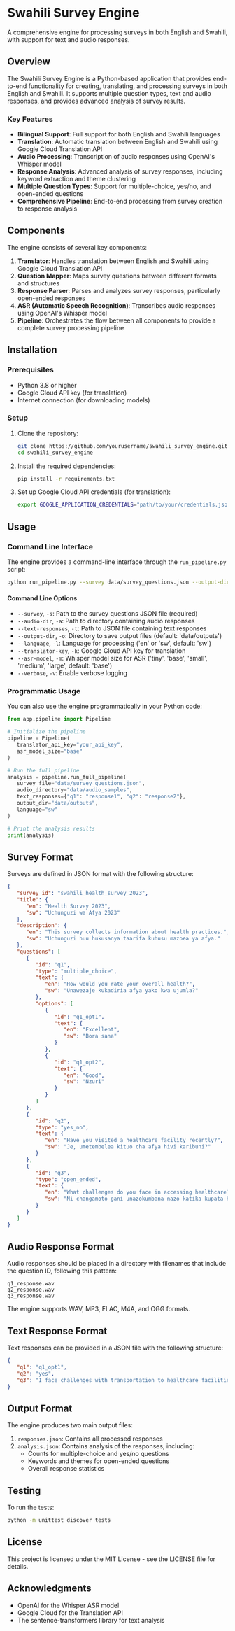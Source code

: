 # Swahili Survey Engine

A comprehensive engine for processing surveys in both English and Swahili, with support for text and audio responses.

## Overview

The Swahili Survey Engine is a Python-based application that provides end-to-end functionality for creating,
translating, and processing surveys in both English and Swahili. It supports multiple question types, text and audio
responses, and provides advanced analysis of survey results.

### Key Features

- **Bilingual Support**: Full support for both English and Swahili languages
- **Translation**: Automatic translation between English and Swahili using Google Cloud Translation API
- **Audio Processing**: Transcription of audio responses using OpenAI's Whisper model
- **Response Analysis**: Advanced analysis of survey responses, including keyword extraction and theme clustering
- **Multiple Question Types**: Support for multiple-choice, yes/no, and open-ended questions
- **Comprehensive Pipeline**: End-to-end processing from survey creation to response analysis

## Components

The engine consists of several key components:

1. **Translator**: Handles translation between English and Swahili using Google Cloud Translation API
2. **Question Mapper**: Maps survey questions between different formats and structures
3. **Response Parser**: Parses and analyzes survey responses, particularly open-ended responses
4. **ASR (Automatic Speech Recognition)**: Transcribes audio responses using OpenAI's Whisper model
5. **Pipeline**: Orchestrates the flow between all components to provide a complete survey processing pipeline

## Installation

### Prerequisites

- Python 3.8 or higher
- Google Cloud API key (for translation)
- Internet connection (for downloading models)

### Setup

1. Clone the repository:
   ```bash
   git clone https://github.com/yourusername/swahili_survey_engine.git
   cd swahili_survey_engine
   ```

2. Install the required dependencies:
   ```bash
   pip install -r requirements.txt
   ```

3. Set up Google Cloud API credentials (for translation):
   ```bash
   export GOOGLE_APPLICATION_CREDENTIALS="path/to/your/credentials.json"
   ```

## Usage

### Command Line Interface

The engine provides a command-line interface through the `run_pipeline.py` script:

```bash
python run_pipeline.py --survey data/survey_questions.json --output-dir data/outputs
```

#### Command Line Options

- `--survey`, `-s`: Path to the survey questions JSON file (required)
- `--audio-dir`, `-a`: Path to directory containing audio responses
- `--text-responses`, `-t`: Path to JSON file containing text responses
- `--output-dir`, `-o`: Directory to save output files (default: 'data/outputs')
- `--language`, `-l`: Language for processing ('en' or 'sw', default: 'sw')
- `--translator-key`, `-k`: Google Cloud API key for translation
- `--asr-model`, `-m`: Whisper model size for ASR ('tiny', 'base', 'small', 'medium', 'large', default: 'base')
- `--verbose`, `-v`: Enable verbose logging

### Programmatic Usage

You can also use the engine programmatically in your Python code:

```python
from app.pipeline import Pipeline

# Initialize the pipeline
pipeline = Pipeline(
   translator_api_key="your_api_key",
   asr_model_size="base"
)

# Run the full pipeline
analysis = pipeline.run_full_pipeline(
   survey_file="data/survey_questions.json",
   audio_directory="data/audio_samples",
   text_responses={"q1": "response1", "q2": "response2"},
   output_dir="data/outputs",
   language="sw"
)

# Print the analysis results
print(analysis)
```

## Survey Format

Surveys are defined in JSON format with the following structure:

```json
{
   "survey_id": "swahili_health_survey_2023",
   "title": {
      "en": "Health Survey 2023",
      "sw": "Uchunguzi wa Afya 2023"
   },
   "description": {
      "en": "This survey collects information about health practices.",
      "sw": "Uchunguzi huu hukusanya taarifa kuhusu mazoea ya afya."
   },
   "questions": [
      {
         "id": "q1",
         "type": "multiple_choice",
         "text": {
            "en": "How would you rate your overall health?",
            "sw": "Unawezaje kukadiria afya yako kwa ujumla?"
         },
         "options": [
            {
               "id": "q1_opt1",
               "text": {
                  "en": "Excellent",
                  "sw": "Bora sana"
               }
            },
            {
               "id": "q1_opt2",
               "text": {
                  "en": "Good",
                  "sw": "Nzuri"
               }
            }
         ]
      },
      {
         "id": "q2",
         "type": "yes_no",
         "text": {
            "en": "Have you visited a healthcare facility recently?",
            "sw": "Je, umetembelea kituo cha afya hivi karibuni?"
         }
      },
      {
         "id": "q3",
         "type": "open_ended",
         "text": {
            "en": "What challenges do you face in accessing healthcare?",
            "sw": "Ni changamoto gani unazokumbana nazo katika kupata huduma za afya?"
         }
      }
   ]
}
```

## Audio Response Format

Audio responses should be placed in a directory with filenames that include the question ID, following this pattern:

```
q1_response.wav
q2_response.wav
q3_response.wav
```

The engine supports WAV, MP3, FLAC, M4A, and OGG formats.

## Text Response Format

Text responses can be provided in a JSON file with the following structure:

```json
{
   "q1": "q1_opt1",
   "q2": "yes",
   "q3": "I face challenges with transportation to healthcare facilities."
}
```

## Output Format

The engine produces two main output files:

1. `responses.json`: Contains all processed responses
2. `analysis.json`: Contains analysis of the responses, including:
   - Counts for multiple-choice and yes/no questions
   - Keywords and themes for open-ended questions
   - Overall response statistics

## Testing

To run the tests:

```bash
python -m unittest discover tests
```

## License

This project is licensed under the MIT License - see the LICENSE file for details.

## Acknowledgments

- OpenAI for the Whisper ASR model
- Google Cloud for the Translation API
- The sentence-transformers library for text analysis
